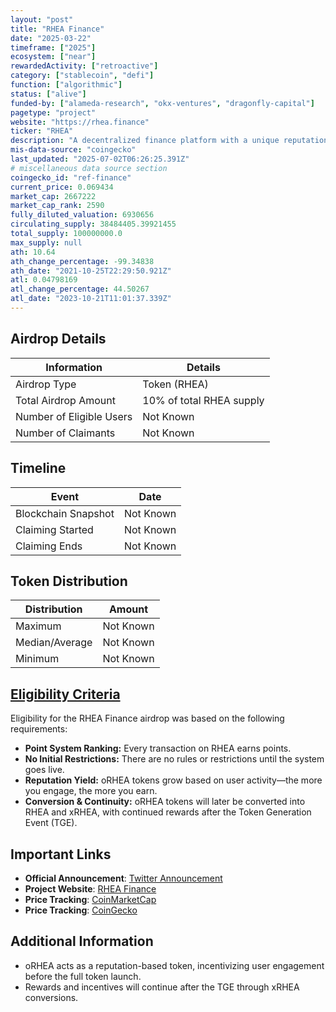 ```yaml
---
layout: "post"
title: "RHEA Finance"
date: "2025-03-22"
timeframe: ["2025"]
ecosystem: ["near"]
rewardedActivity: ["retroactive"]
category: ["stablecoin", "defi"]
function: ["algorithmic"]
status: ["alive"]
funded-by: ["alameda-research", "okx-ventures", "dragonfly-capital"]
pagetype: "project"
website: "https://rhea.finance"
ticker: "RHEA"
description: "A decentralized finance platform with a unique reputation-based reward system."
mis-data-source: "coingecko"
last_updated: "2025-07-02T06:26:25.391Z"
# miscellaneous data source section
coingecko_id: "ref-finance"
current_price: 0.069434
market_cap: 2667222
market_cap_rank: 2590
fully_diluted_valuation: 6930656
circulating_supply: 38484405.39921455
total_supply: 100000000.0
max_supply: null
ath: 10.64
ath_change_percentage: -99.34838
ath_date: "2021-10-25T22:29:50.921Z"
atl: 0.04798169
atl_change_percentage: 44.50267
atl_date: "2023-10-21T11:01:37.339Z"
---
```


## Airdrop Details

| Information              | Details                  |
| ------------------------ | ------------------------ |
| Airdrop Type             | Token (RHEA)             |
| Total Airdrop Amount     | 10% of total RHEA supply |
| Number of Eligible Users | Not Known                |
| Number of Claimants      | Not Known                |

## Timeline

| Event               | Date      |
| ------------------- | --------- |
| Blockchain Snapshot | Not Known |
| Claiming Started    | Not Known |
| Claiming Ends       | Not Known |

## Token Distribution

| Distribution   | Amount    |
| -------------- | --------- |
| Maximum        | Not Known |
| Median/Average | Not Known |
| Minimum        | Not Known |

## [Eligibility Criteria](https://x.com/rhea_finance/status/1897682652582596670)

Eligibility for the RHEA Finance airdrop was based on the following requirements:

- **Point System Ranking:** Every transaction on RHEA earns points.
- **No Initial Restrictions:** There are no rules or restrictions until the system goes live.
- **Reputation Yield:** oRHEA tokens grow based on user activity—the more you engage, the more you earn.
- **Conversion & Continuity:** oRHEA tokens will later be converted into RHEA and xRHEA, with continued rewards after the Token Generation Event (TGE).

## Important Links

- **Official Announcement**: [Twitter Announcement](https://x.com/rhea_finance/status/1897682652582596670)
- **Project Website**: [RHEA Finance](https://rhea.finance)
- **Price Tracking**: [CoinMarketCap](https://coinmarketcap.com/currencies/rhea)
- **Price Tracking**: [CoinGecko](https://www.coingecko.com/en/coins/ref-finance)

## Additional Information

- oRHEA acts as a reputation-based token, incentivizing user engagement before the full token launch.
- Rewards and incentives will continue after the TGE through xRHEA conversions.